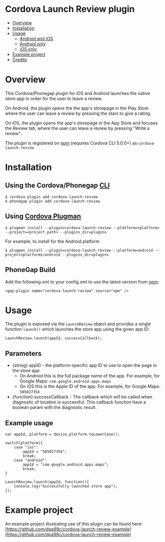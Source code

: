 Cordova Launch Review plugin
============================

* [Overview](#overview)
* [Installation](#installation)
* [Usage](#usage)
    * [Android and iOS](#android-and-ios)
    * [Android only](#android-only)
    * [iOS only](#ios-only)
* [Example project](#example-project)
* [Credits](#credits)

# Overview

This Cordova/Phonegap plugin for iOS and Android launches the native store app in order for the user to leave a review.

On Android, the plugin opens the the app's storepage in the Play Store where the user can leave a review by pressing the stars to give a rating.

On iOS, the plugin opens the app's storepage in the App Store and focuses the Review tab, where the user can leave a review by pressing "Write a review".

The plugin is registered on [npm](https://www.npmjs.com/package/cordova-launch-review) (requires Cordova CLI 5.0.0+) as `cordova-launch-review`

# Installation

## Using the Cordova/Phonegap [CLI](http://docs.phonegap.com/en/edge/guide_cli_index.md.html)

    $ cordova plugin add cordova-launch-review
    $ phonegap plugin add cordova-launch-review

## Using [Cordova Plugman](https://github.com/apache/cordova-plugman)

    $ plugman install --plugin=cordova-launch-review --platform=<platform> --project=<project_path> --plugins_dir=plugins

For example, to install for the Android platform

    $ plugman install --plugin=cordova-launch-review --platform=android --project=platforms/android --plugins_dir=plugins

## PhoneGap Build
Add the following xml to your config.xml to use the latest version from [npm](https://www.npmjs.com/package/cordova-launch-review):

    <gap:plugin name="cordova-launch-review" source="npm" />

# Usage

The plugin is exposed via the `LaunchReview` object and provides a single function `launch()` which launches the store app using the given app ID:

    LaunchReview.launch(appId, successCallback);

## Parameters

- {string} appID - the platform-specific app ID to use to open the page in the store app
    - On Android this is the full package name of the app. For example, for Google Maps: `com.google.android.apps.maps`
    - On iOS this is the Apple ID of the app. For example, for Google Maps: `585027354`
- {function} successCallback - The callback which will be called when diagnostic of location is successful. This callback function have a boolean param with the diagnostic result.


## Example usage

    var appId, platform = device.platform.toLowerCase();

    switch(platform){
        case "ios":
            appId = "585027354";
            break;
        case "android":
            appId = "com.google.android.apps.maps";
            break;
    }

    LaunchReview.launch(appId, function(){
        console.log("Successfully launched store app");
    });

# Example project

An example project illustrating use of this plugin can be found here: [https://github.com/dpa99c/cordova-launch-review-example](https://github.com/dpa99c/cordova-launch-review-example)
